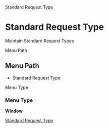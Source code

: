 
Standard Request Type
# Standard Request Type


Maintain Standard Request Types

Menu Path
## Menu Path



- Standard Request Type

Menu Type
### Menu Type

**Window**


[Standard Request Type](../../functional-guide/window/window-standard-request-type.md)